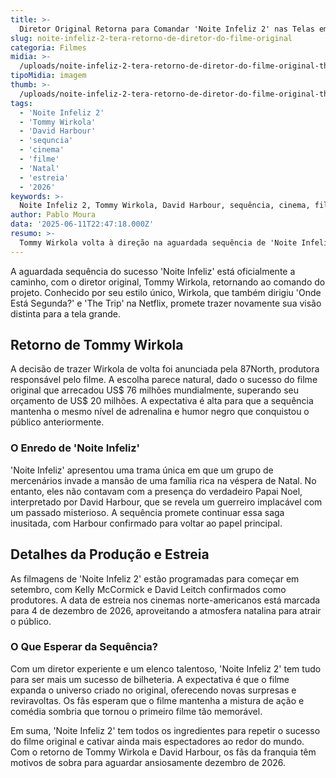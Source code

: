 ```yaml
---
title: >-
  Diretor Original Retorna para Comandar 'Noite Infeliz 2' nas Telas em 2026
slug: noite-infeliz-2-tera-retorno-de-diretor-do-filme-original
categoria: Filmes
midia: >-
  /uploads/noite-infeliz-2-tera-retorno-de-diretor-do-filme-original-thumb.jpg
tipoMidia: imagem
thumb: >-
  /uploads/noite-infeliz-2-tera-retorno-de-diretor-do-filme-original-thumb.jpg
tags:
  - 'Noite Infeliz 2'
  - 'Tommy Wirkola'
  - 'David Harbour'
  - 'sequncia'
  - 'cinema'
  - 'filme'
  - 'Natal'
  - 'estreia'
  - '2026'
keywords: >-
  Noite Infeliz 2, Tommy Wirkola, David Harbour, sequência, cinema, filme, Natal, estreia, 2026
author: Pablo Moura
data: '2025-06-11T22:47:18.000Z'
resumo: >-
  Tommy Wirkola volta à direção na aguardada sequência de 'Noite Infeliz', com filmagens programadas para setembro e estreia prevista para dezembro de 2026.
---
```


A aguardada sequência do sucesso 'Noite Infeliz' está oficialmente a caminho, com o diretor original, Tommy Wirkola, retornando ao comando do projeto. Conhecido por seu estilo único, Wirkola, que também dirigiu 'Onde Está Segunda?' e 'The Trip' na Netflix, promete trazer novamente sua visão distinta para a tela grande.

## Retorno de Tommy Wirkola

A decisão de trazer Wirkola de volta foi anunciada pela 87North, produtora responsável pelo filme. A escolha parece natural, dado o sucesso do filme original que arrecadou US$ 76 milhões mundialmente, superando seu orçamento de US$ 20 milhões. A expectativa é alta para que a sequência mantenha o mesmo nível de adrenalina e humor negro que conquistou o público anteriormente.

### O Enredo de 'Noite Infeliz'

'Noite Infeliz' apresentou uma trama única em que um grupo de mercenários invade a mansão de uma família rica na véspera de Natal. No entanto, eles não contavam com a presença do verdadeiro Papai Noel, interpretado por David Harbour, que se revela um guerreiro implacável com um passado misterioso. A sequência promete continuar essa saga inusitada, com Harbour confirmado para voltar ao papel principal.

## Detalhes da Produção e Estreia

As filmagens de 'Noite Infeliz 2' estão programadas para começar em setembro, com Kelly McCormick e David Leitch confirmados como produtores. A data de estreia nos cinemas norte-americanos está marcada para 4 de dezembro de 2026, aproveitando a atmosfera natalina para atrair o público.

### O Que Esperar da Sequência?

Com um diretor experiente e um elenco talentoso, 'Noite Infeliz 2' tem tudo para ser mais um sucesso de bilheteria. A expectativa é que o filme expanda o universo criado no original, oferecendo novas surpresas e reviravoltas. Os fãs esperam que o filme mantenha a mistura de ação e comédia sombria que tornou o primeiro filme tão memorável.

Em suma, 'Noite Infeliz 2' tem todos os ingredientes para repetir o sucesso do filme original e cativar ainda mais espectadores ao redor do mundo. Com o retorno de Tommy Wirkola e David Harbour, os fãs da franquia têm motivos de sobra para aguardar ansiosamente dezembro de 2026.